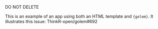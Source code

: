 DO NOT DELETE

This is an example of an app using both an HTML template and `{golem}`. It illustrates this issue: ThinkR-open/golem#692

